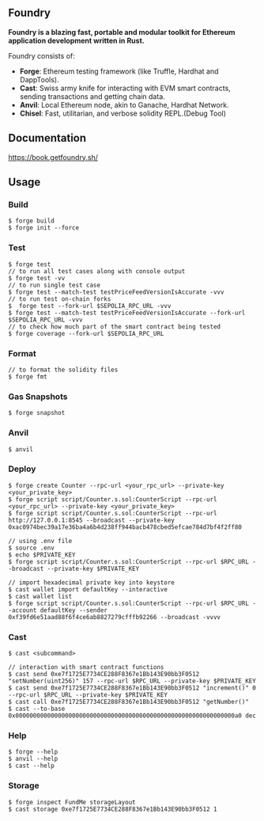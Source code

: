 ## Foundry

**Foundry is a blazing fast, portable and modular toolkit for Ethereum application development written in Rust.**

Foundry consists of:

-   **Forge**: Ethereum testing framework (like Truffle, Hardhat and DappTools).
-   **Cast**: Swiss army knife for interacting with EVM smart contracts, sending transactions and getting chain data.
-   **Anvil**: Local Ethereum node, akin to Ganache, Hardhat Network.
-   **Chisel**: Fast, utilitarian, and verbose solidity REPL.(Debug Tool)

## Documentation

https://book.getfoundry.sh/

## Usage

### Build

```shell
$ forge build
$ forge init --force
```

### Test

```shell
$ forge test 
// to run all test cases along with console output 
$ forge test -vv 
// to run single test case
$ forge test --match-test testPriceFeedVersionIsAccurate -vvv
// to run test on-chain forks
$  forge test --fork-url $SEPOLIA_RPC_URL -vvv
$ forge test --match-test testPriceFeedVersionIsAccurate --fork-url $SEPOLIA_RPC_URL -vvv
// to check how much part of the smart contract being tested
$ forge coverage --fork-url $SEPOLIA_RPC_URL
```

### Format

```shell
// to format the solidity files
$ forge fmt 
```

### Gas Snapshots

```shell
$ forge snapshot
```

### Anvil

```shell
$ anvil
```

### Deploy

```shell
$ forge create Counter --rpc-url <your_rpc_url> --private-key <your_private_key>
$ forge script script/Counter.s.sol:CounterScript --rpc-url <your_rpc_url> --private-key <your_private_key>
$ forge script script/Counter.s.sol:CounterScript --rpc-url http://127.0.0.1:8545 --broadcast --private-key 0xac0974bec39a17e36ba4a6b4d238ff944bacb478cbed5efcae784d7bf4f2ff80

// using .env file
$ source .env 
$ echo $PRIVATE_KEY
$ forge script script/Counter.s.sol:CounterScript --rpc-url $RPC_URL --broadcast --private-key $PRIVATE_KEY 

// import hexadecimal private key into keystore
$ cast wallet import defaultKey --interactive
$ cast wallet list
$ forge script script/Counter.s.sol:CounterScript --rpc-url $RPC_URL --account defaultKey --sender                   0xf39fd6e51aad88f6f4ce6ab8827279cfffb92266 --broadcast -vvvv
```

### Cast

```shell
$ cast <subcommand>

// interaction with smart contract functions
$ cast send 0xe7f1725E7734CE288F8367e1Bb143E90bb3F0512 "setNumber(uint256)" 157 --rpc-url $RPC_URL --private-key $PRIVATE_KEY
$ cast send 0xe7f1725E7734CE288F8367e1Bb143E90bb3F0512 "increment()" 0 --rpc-url $RPC_URL --private-key $PRIVATE_KEY
$ cast call 0xe7f1725E7734CE288F8367e1Bb143E90bb3F0512 "getNumber()"
$ cast --to-base 0x00000000000000000000000000000000000000000000000000000000000000a0 dec
```

### Help

```shell
$ forge --help
$ anvil --help
$ cast --help
```

### Storage
```shell
$ forge inspect FundMe storageLayout
$ cast storage 0xe7f1725E7734CE288F8367e1Bb143E90bb3F0512 1
```